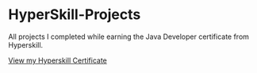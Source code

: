 # HyperSkill-Projects
All projects I completed while earning the Java Developer certificate from Hyperskill.

[View my Hyperskill Certificate](https://github.com/kelly96E/HyperSkill-Projects/blob/main/Hyperskill%20Certificate%2017-8db9e488.pdf)
